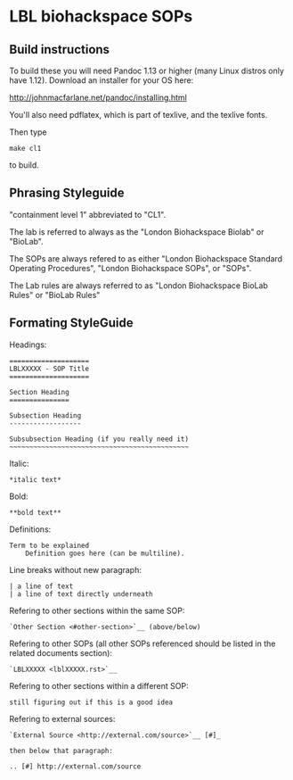 LBL biohackspace SOPs
=====================

Build instructions
------------------

To build these you will need Pandoc 1.13 or higher (many Linux distros only have 1.12). Download an installer for your OS here:

http://johnmacfarlane.net/pandoc/installing.html

You'll also need pdflatex, which is part of texlive, and the texlive fonts.

Then type

	make cl1

to build.

Phrasing Styleguide
-------------------

"containment level 1" abbreviated to "CL1".

The lab is referred to always as the "London Biohackspace Biolab" or "BioLab".

The SOPs are always refered to as either "London Biohackspace Standard Operating Procedures", "London Biohackspace SOPs", or "SOPs".

The Lab rules are always referred to as "London Biohackspace BioLab Rules" or "BioLab Rules"

Formating StyleGuide
--------------------

Headings: 

	====================
	LBLXXXXX - SOP Title
	====================

	Section Heading
	===============

	Subsection Heading
	------------------

	Subsubsection Heading (if you really need it)
	~~~~~~~~~~~~~~~~~~~~~~~~~~~~~~~~~~~~~~~~~~~~~

Italic:

	*italic text*

Bold:

	**bold text**

Definitions:

	Term to be explained
		Definition goes here (can be multiline).

Line breaks without new paragraph:

	| a line of text
	| a line of text directly underneath

Refering to other sections within the same SOP:

	`Other Section <#other-section>`__ (above/below)

Refering to other SOPs (all other SOPs referenced should be listed in the related documents section):

	`LBLXXXXX <lblXXXXX.rst>`__

Refering to other sections within a different SOP:

	still figuring out if this is a good idea

Refering to external sources:

	`External Source <http://external.com/source>`__ [#]_

	then below that paragraph:

	.. [#] http://external.com/source
